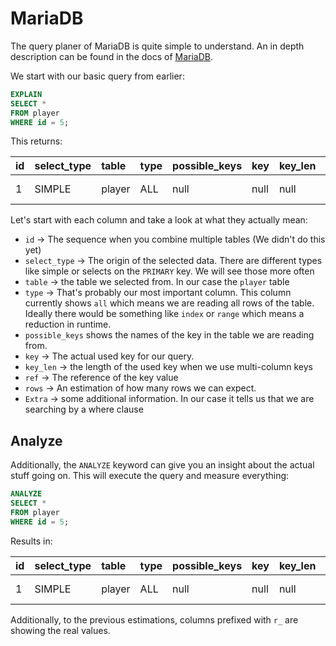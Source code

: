 # MariaDB

The query planer of MariaDB is quite simple to understand.
An in depth description can be found in the docs of [MariaDB](https://mariadb.com/kb/en/explain/).

We start with our basic query from earlier:

```sql
EXPLAIN
SELECT *
FROM player
WHERE id = 5;
```

This returns:


| id  | select\_type | table  | type | possible\_keys | key  | key\_len | ref  | rows | Extra       |
|:----|:-------------|:-------|:-----|:---------------|:-----|:---------|:-----|:-----|:------------|
| 1   | SIMPLE       | player | ALL  | null           | null | null     | null | 10   | Using where |

Let's start with each column and take a look at what they actually mean:

- `id` -> The sequence when you combine multiple tables (We didn't do this yet)
- `select_type` -> The origin of the selected data. There are different types like simple or selects on the 
  `PRIMARY` key. We will see those more often
- `table` -> the table we selected from. In our case the `player` table
- `type` -> That's probably our most important column. This column currently shows `all` which means we are reading 
  all rows of the table. Ideally there would be something like `index` or `range` which means a reduction in runtime.
- `possible_keys` shows the names of the key in the table we are reading from.
- `key` ->  The actual used key for our query.
- `key_len` -> the length of the used key when we use multi-column keys
- `ref` -> The reference of the key value
- `rows` -> An estimation of how many rows we can expect.
- `Extra` -> some additional information. In our case it tells us that we are searching by a where clause 

## Analyze

Additionally, the `ANALYZE` keyword can give you an insight about the actual stuff going on.
This will execute the query and measure everything:

```sql
ANALYZE
SELECT *
FROM player
WHERE id = 5;
```

Results in:

| id  | select\_type | table  | type | possible\_keys | key  | key\_len | ref  | rows | r\_rows | filtered | r\_filtered | Extra       |
|:----|:-------------|:-------|:-----|:---------------|:-----|:---------|:-----|:-----|:--------|:---------|:------------|:------------|
| 1   | SIMPLE       | player | ALL  | null           | null | null     | null | 10   | 10.00   | 100      | 10          | Using where |

Additionally, to the previous estimations, columns prefixed with `r_` are showing the real values.
